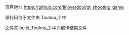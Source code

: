 项目地址 https://github.com/jkloverdcoi/qt_shooting_game

源代码位于文件夹 Touhou_2 中

文件夹 build_Touhou_2 中为编译结果文件